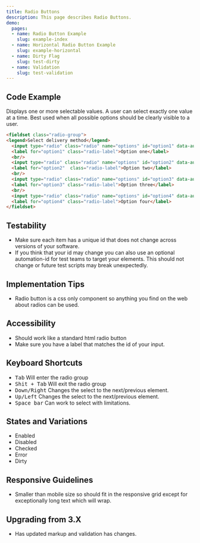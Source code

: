 ```yaml
---
title: Radio Buttons
description: This page describes Radio Buttons.
demo:
  pages:
  - name: Radio Button Example
    slug: example-index
  - name: Horizontal Radio Button Example
    slug: example-horizontal
  - name: Dirty Flag
    slug: test-dirty
  - name: Validation
    slug: test-validation
---
```


## Code Example

Displays one or more selectable values. A user can select exactly one value at a time. Best used when all possible options should be clearly visible to a user.

```html
<fieldset class="radio-group">
<legend>Select delivery method</legend>
  <input type="radio" class="radio" name="options" id="option1" data-automation-id="option1" value="option1" />
  <label for="option1" class="radio-label">Option one</label>
  <br/>
  <input type="radio" class="radio" name="options" id="option2" data-automation-id="option2" value="option1" checked="true" />
  <label for="option2"  class="radio-label">Option two</label>
  <br/>
  <input type="radio" class="radio" name="options" id="option3" data-automation-id="option3" value="option3" />
  <label for="option3" class="radio-label">Option three</label>
  <br/>
  <input type="radio" class="radio" name="options" id="option4" data-automation-id="option4" value="delivery" disabled="true" />
  <label for="option4" class="radio-label">Option four</label>
</fieldset>
```

## Testability

- Make sure each item has a unique id that does not change across versions of your software.
- If you think that your id may change you can also use an optional automation-id for test teams to target your elements. This should not change or future test scripts may break unexpectedly.

## Implementation Tips

- Radio button is a css only component so anything you find on the web about radios can be used.

## Accessibility

- Should work like a standard html radio button
- Make sure you have a label that matches the id of your input.

## Keyboard Shortcuts

- <kbd>Tab</kbd> Will enter the radio group
- <kbd>Shit + Tab</kbd> Will exit the radio group
- <kbd>Down/Right</kbd> Changes the select to the next/previous element.
- <kbd>Up/Left</kbd> Changes the select to the next/previous element.
- <kbd>Space bar</kbd> Can work to select with limitations.

## States and Variations

- Enabled
- Disabled
- Checked
- Error
- Dirty

## Responsive Guidelines

- Smaller than mobile size so should fit in the responsive grid except for exceptionally long text which will wrap.

## Upgrading from 3.X

- Has updated markup and validation has changes.
